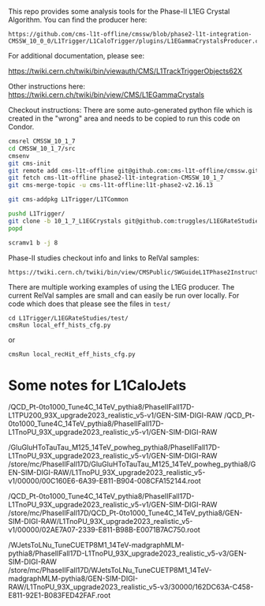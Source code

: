 This repo provides some analysis tools for the Phase-II L1EG Crystal Algorithm.  You can find the producer here:
```
https://github.com/cms-l1t-offline/cmssw/blob/phase2-l1t-integration-CMSSW_10_0_0/L1Trigger/L1CaloTrigger/plugins/L1EGammaCrystalsProducer.cc
```

For additional documentation, please see:

https://twiki.cern.ch/twiki/bin/viewauth/CMS/L1TrackTriggerObjects62X

Other instructions here: https://twiki.cern.ch/twiki/bin/view/CMS/L1EGammaCrystals

Checkout instructions:
There are some auto-generated python file which is created in the "wrong" area and needs to be copied to run this code on Condor.

```bash
cmsrel CMSSW_10_1_7
cd CMSSW_10_1_7/src
cmsenv
git cms-init
git remote add cms-l1t-offline git@github.com:cms-l1t-offline/cmssw.git
git fetch cms-l1t-offline phase2-l1t-integration-CMSSW_10_1_7
git cms-merge-topic -u cms-l1t-offline:l1t-phase2-v2.16.13

git cms-addpkg L1Trigger/L1TCommon

pushd L1Trigger/
git clone -b 10_1_7_L1EGCrystals git@github.com:truggles/L1EGRateStudies.git L1EGRateStudies
popd

scramv1 b -j 8

```

Phase-II studies checkout info and links to RelVal samples:
```
https://twiki.cern.ch/twiki/bin/view/CMSPublic/SWGuideL1TPhase2Instructions#Phase_2_L1T_Development_and_MC_R
```


There are multiple working examples of using the L1EG producer. The current RelVal samples are small and can easily be run over locally.  For code which does that please see the files in `test/`

```
cd L1Trigger/L1EGRateStudies/test/
cmsRun local_eff_hists_cfg.py
```

or
```
cmsRun local_recHit_eff_hists_cfg.py 
```


# Some notes for L1CaloJets

/QCD_Pt-0to1000_Tune4C_14TeV_pythia8/PhaseIIFall17D-L1TPU200_93X_upgrade2023_realistic_v5-v1/GEN-SIM-DIGI-RAW
/QCD_Pt-0to1000_Tune4C_14TeV_pythia8/PhaseIIFall17D-L1TnoPU_93X_upgrade2023_realistic_v5-v1/GEN-SIM-DIGI-RAW

/GluGluHToTauTau_M125_14TeV_powheg_pythia8/PhaseIIFall17D-L1TnoPU_93X_upgrade2023_realistic_v5-v1/GEN-SIM-DIGI-RAW
/store/mc/PhaseIIFall17D/GluGluHToTauTau_M125_14TeV_powheg_pythia8/GEN-SIM-DIGI-RAW/L1TnoPU_93X_upgrade2023_realistic_v5-v1/00000/00C160E6-6A39-E811-B904-008CFA152144.root

/QCD_Pt-0to1000_Tune4C_14TeV_pythia8/PhaseIIFall17D-L1TnoPU_93X_upgrade2023_realistic_v5-v1/GEN-SIM-DIGI-RAW
/store/mc/PhaseIIFall17D/QCD_Pt-0to1000_Tune4C_14TeV_pythia8/GEN-SIM-DIGI-RAW/L1TnoPU_93X_upgrade2023_realistic_v5-v1/00000/02AE7A07-2339-E811-B98B-E0071B7AC750.root

/WJetsToLNu_TuneCUETP8M1_14TeV-madgraphMLM-pythia8/PhaseIIFall17D-L1TnoPU_93X_upgrade2023_realistic_v5-v3/GEN-SIM-DIGI-RAW
/store/mc/PhaseIIFall17D/WJetsToLNu_TuneCUETP8M1_14TeV-madgraphMLM-pythia8/GEN-SIM-DIGI-RAW/L1TnoPU_93X_upgrade2023_realistic_v5-v3/30000/162DC63A-C458-E811-92E1-B083FED42FAF.root

